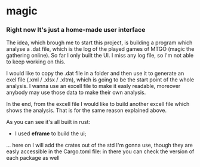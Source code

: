# magic
### Right now It's just a home-made user interface

The idea, which brough me to start this project, is building a program which analyse a .dat file, which is the log of the played games of MTGO (magic the gathering online). So far I only built the UI. I miss any log file, so I'm not able to keep working on this. 

I would like to copy the .dat file in a folder and then use it to generate an exel file (.xml / .xlsx / .xltm), which is going to be the start point of the whole analysis. I wanna use an excell file to make it easly readable, moreover anybody may use those data to make their own analysis. 

In the end, from the excell file I would like to build another excell file which shows the analysis. That is for the same reason explained above.

As you can see it's all built in rust:
  - I used **eframe** to build the ui;
  
  ... here on I will add the crates out of the std I'm gonna use, though they are easly accessible in the Cargo.toml file: in there you can check the version of each package as well
